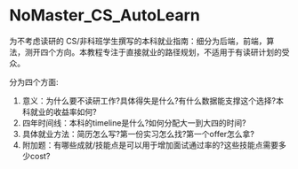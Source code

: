 # NoMaster_CS_AutoLearn
为不考虑读研的 CS/非科班学生撰写的本科就业指南：细分为后端，前端，算法，测开四个方向。本教程专注于直接就业的路径规划，不适用于有读研计划的受众。 

分为四个方面:
1. 意义：为什么要不读研工作?具体得失是什么?有什么数据能支撑这个选择?本科就业的收益率如何?
2. 四年时间线：本科的timeline是什么?如何分配大一到大四的时间?
3. 具体就业方法：简历怎么写?第一份实习怎么找?第一个offer怎么拿?
4. 附加题：有哪些成就/技能点是可以用于增加面试通过率的?这些技能点需要多少cost?
